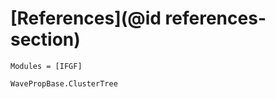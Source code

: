 # [References](@id references-section)

```@autodocs
Modules = [IFGF]
```

```@docs
WavePropBase.ClusterTree
```